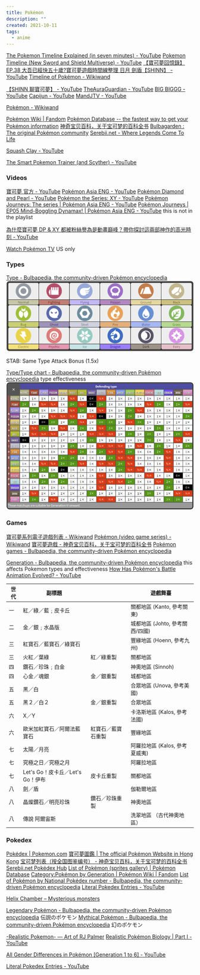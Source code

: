 ```yaml
---
title: Pokémon
description: ""
created: 2021-10-11
tags:
  - anime
---
```


[The Pokemon Timeline Explained (in seven minutes) - YouTube](https://www.youtube.com/watch?v=VxEjr4eiSNg)
[Pokemon Timeline (New Sword and Shield Multiverse) - YouTube](https://www.youtube.com/watch?v=alxVx9TR0Ts)
[【寶可夢回憶錄】EP.38 大吾已經快五十歲?寶可夢遊戲時間線整理 日月 劍盾【SHINN】 - YouTube](https://www.youtube.com/watch?v=ZL4CiYQSG5A)
[Timeline of Pokémon - Wikiwand](https://www.wikiwand.com/en/Timeline_of_Pok%C3%A9mon)

[【SHINN 聊寶可夢】 - YouTube](https://www.youtube.com/playlist?list=PLSJJe1V0GHK5jRHbRvFaUAif84nfTlSfd)
[TheAuraGuardian - YouTube](https://www.youtube.com/channel/UCTUMam4bUNLz8mdPcaFiBpg)
[BIG BIGGG - YouTube](https://www.youtube.com/channel/UCSi3cVjbwI65gHQyfKBwIoA/featured)
[Capijun - YouTube](https://www.youtube.com/channel/UC9NXuvE2qgzT1lokLC7ycQg)
[MandJTV - YouTube](https://www.youtube.com/channel/UCSAYHSNaY5_UEol4_frPurg)

[Pokémon - Wikiwand](https://www.wikiwand.com/en/Pok%C3%A9mon)

[Pokémon Wiki | Fandom](https://pokemon.fandom.com/wiki/Pok%C3%A9mon_Wiki)
[Pokémon Database -- the fastest way to get your Pokémon information](https://pokemondb.net/)
[神奇宝贝百科，关于宝可梦的百科全书](https://wiki.52poke.com/wiki/%E4%B8%BB%E9%A1%B5)
[Bulbagarden : The original Pokémon community](https://bulbagarden.net/)
[Serebii.net - Where Legends Come To Life](https://www.serebii.net/)

[Squash Clay - YouTube](https://www.youtube.com/c/SquashClay%EC%AA%BC%EB%AC%BC%EC%AA%BC%EB%AC%BC%ED%81%B4%EB%A0%88%EC%9D%B4)

[The Smart Pokemon Trainer (and Scyther) - YouTube](https://www.youtube.com/playlist?list=PLmsMGFIWAJdJ1nceYOGUO3fqUtfm3slyt)

### Videos

[寶可夢 官方 - YouTube](https://www.youtube.com/channel/UCUsB9KTwSGgPlIARzdaKb_Q)
[Pokémon Asia ENG - YouTube](https://www.youtube.com/channel/UCR1r4GPUBvdI0EJBpxKYPQQ)
[Pokémon Diamond and Pearl - YouTube](https://www.youtube.com/playlist?list=PLQo7jlHehrYOtxx1YfO2JlK4tRDDDzRGp)
[Pokémon the Series: XY - YouTube](https://www.youtube.com/playlist?list=PLQo7jlHehrYN63q0UG54AEYZmv-WsBZZX)
[Pokémon Journeys: The series | Pokémon Asia ENG - YouTube](https://www.youtube.com/playlist?list=PLQo7jlHehrYNE9PzaiGrywyGThkbwgclT)
[Pokémon Journeys | EP05 Mind-Boggling Dynamax! | Pokémon Asia ENG - YouTube](https://www.youtube.com/watch?v=tqaYgolmHwc) this is not in the playlist

[為什麼寶可夢 DP & XY 都被粉絲譽為是動畫巔峰？帶你探討這兩部神作的高光時刻 - YouTube](https://www.youtube.com/watch?v=DHYU2U8uCmE)

[Watch Pokémon TV](https://watch.pokemon.com/en-us/#/) US only

### Types

[Type - Bulbapedia, the community-driven Pokémon encyclopedia](https://bulbapedia.bulbagarden.net/wiki/Type)  
[![Types Icon](./_assets/pokemon/types_icons.png)](https://bulbapedia.bulbagarden.net/wiki/Type#Icons)

STAB: Same Type Attack Bonus (1.5x)

[Type/Type chart - Bulbapedia, the community-driven Pokémon encyclopedia](https://bulbapedia.bulbagarden.net/wiki/Type/Type_chart) type effectiveness
[![Types Effectiveness](./_assets/pokemon/type_effectiveness.png)](https://bulbapedia.bulbagarden.net/wiki/Type/Type_chart#Generation_VI_onward)

### Games

[寶可夢系列電子遊戲列表 - Wikiwand](https://www.wikiwand.com/zh/%E5%AF%B6%E5%8F%AF%E5%A4%A2%E7%B3%BB%E5%88%97%E9%9B%BB%E5%AD%90%E9%81%8A%E6%88%B2%E5%88%97%E8%A1%A8)
[Pokémon (video game series) - Wikiwand](<https://www.wikiwand.com/en/Pok%C3%A9mon_(video_game_series)>)
[寶可夢遊戲 - 神奇宝贝百科，关于宝可梦的百科全书](https://wiki.52poke.com/wiki/%E5%AF%B6%E5%8F%AF%E5%A4%A2%E9%81%8A%E6%88%B2)
[Pokémon games - Bulbapedia, the community-driven Pokémon encyclopedia](https://bulbapedia.bulbagarden.net/wiki/Pok%C3%A9mon_games)

[Generation - Bulbapedia, the community-driven Pokémon encyclopedia](https://bulbapedia.bulbagarden.net/wiki/Generation) this affects Pokemon types and effectiveness
[How Has Pokémon's Battle Animation Evolved? - YouTube](https://www.youtube.com/watch?v=A-pmh70cZu4)

| 世代 | 副標題                           |                    | 遊戲舞臺                        |
| ---- | -------------------------------- | ------------------ | ------------------------------- |
| 一   | 紅／綠／藍﹔皮卡丘               |                    | 關都地區 (Kanto, 參考關東)      |
| 二   | 金／銀﹔水晶版                   |                    | 城都地區 (Johto, 參考關西/四國) |
| 三   | 紅寶石／藍寶石／綠寶石           |                    | 豐緣地區 (Hoenn, 參考九州)      |
| 三   | 火紅／葉綠                       | 紅／綠重製         | 關都地區                        |
| 四   | 鑽石／珍珠﹔白金                 |                    | 神奧地區 (Sinnoh)               |
| 四   | 心金／魂銀                       | 金／銀重製         | 城都地區                        |
| 五   | 黑／白                           |                    | 合眾地區 (Unova, 參考美國)      |
| 五   | 黑２／白２                       | 金／銀重製         | 合眾地區                        |
| 六   | X／Y                             |                    | 卡洛斯地區 (Kalos, 參考法國)    |
| 六   | 歐米加紅寶石／阿爾法藍寶石       | 紅寶石／藍寶石重製 | 豐緣地區                        |
| 七   | 太陽／月亮                       |                    | 阿羅拉地區 (Kalos, 參考夏威夷)  |
| 七   | 究極之日／究極之月               |                    | 阿羅拉地區                      |
| 七   | Let's Go！皮卡丘／Let's Go！伊布 | 皮卡丘重製         | 關都地區                        |
| 八   | 劍／盾                           |                    | 伽勒爾地區                      |
| 八   | 晶燦鑽石／明亮珍珠               | 鑽石／珍珠重製     | 神奧地區                        |
| 八   | 傳說 阿爾宙斯                    |                    | 洗翠地區 （古代神奧地區）       |

### Pokedex

[Pokédex | Pokemon.com](https://www.pokemon.com/us/pokedex/)
[寶可夢圖鑑 | The official Pokémon Website in Hong Kong](https://hk.portal-pokemon.com/play/pokedex)
[宝可梦列表（按全国图鉴编号） - 神奇宝贝百科，关于宝可梦的百科全书](https://wiki.52poke.com/wiki/%E5%AE%9D%E5%8F%AF%E6%A2%A6%E5%88%97%E8%A1%A8%EF%BC%88%E6%8C%89%E5%85%A8%E5%9B%BD%E5%9B%BE%E9%89%B4%E7%BC%96%E5%8F%B7%EF%BC%89)
[Serebii.net Pokédex Hub](https://www.serebii.net/pokemon/)
[List of Pokémon (sprites gallery) | Pokémon Database](https://pokemondb.net/pokedex/national)
[Category:Pokémon by Generation | Pokémon Wiki | Fandom](https://pokemon.fandom.com/wiki/Category:Pok%C3%A9mon_by_Generation)
[List of Pokémon by National Pokédex number - Bulbapedia, the community-driven Pokémon encyclopedia](https://bulbapedia.bulbagarden.net/wiki/List_of_Pok%C3%A9mon_by_National_Pok%C3%A9dex_number)
[Literal Pokedex Entries - YouTube](https://www.youtube.com/playlist?list=PLmsMGFIWAJdJgfKNpqukhevp6ebcm2-p7)

[Helix Chamber – Mysterious monsters](https://helixchamber.com/)

[Legendary Pokémon - Bulbapedia, the community-driven Pokémon encyclopedia](https://bulbapedia.bulbagarden.net/wiki/Legendary_Pok%C3%A9mon) 伝説のポケモン
[Mythical Pokémon - Bulbapedia, the community-driven Pokémon encyclopedia](https://bulbapedia.bulbagarden.net/wiki/Mythical_Pok%C3%A9mon) 幻のポケモン

[-Realistic Pokemon- — Art of RJ Palmer](https://www.rj-palmer.com/realistic-pokemon)
[Realistic Pokémon Biology | Part I - YouTube](https://www.youtube.com/watch?v=S-y6lcy7e9o)

[All Gender Differences in Pokémon [Generation 1 to 6] - YouTube](https://www.youtube.com/watch?v=xOMAE3aftIU)

[Literal Pokedex Entries - YouTube](https://www.youtube.com/playlist?list=PLmsMGFIWAJdJgfKNpqukhevp6ebcm2-p7)
